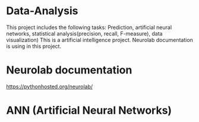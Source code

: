 # Data-Analysis
This project includes the following tasks: Prediction, artificial neural networks, statistical analysis(precision, recall, F-measure), data visualization)
This is a artificial intelligence project. Neurolab documentation is using in this project. 
# Neurolab documentation
https://pythonhosted.org/neurolab/
# ANN (Artificial Neural Networks)
